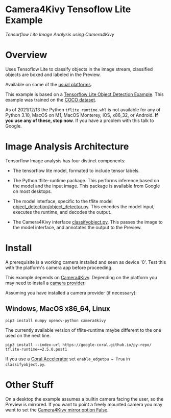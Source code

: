 Camera4Kivy Tensoflow Lite Example
==================================

*Tensorflow Lite Image Analysis using Camera4Kivy*

# Overview

Uses Tensoflow Lite to classify objects in the image stream, classified objects are boxed and labeled in the Preview. 

Available on some of the [usual platforms](https://github.com/Android-for-Python/Camera4Kivy/#tested-platforms).

This example is based on a [Tensorflow Lite Object Detection Example](https://github.com/tensorflow/examples/tree/master/lite/examples/object_detection/raspberry_pi). This example was trained on the [COCO dataset](https://cocodataset.org/#home).

As of 2021/12/13 the Python `tflite_runtime.whl` is not available for any of Python 3.10, MacOS on M1, MacOS Monterey, iOS, x86_32, or Android. **If you use any of these, stop now**. If you have a problem with this talk to Google.

# Image Analysis Architecture

Tensorflow Image analysis has four distinct components:

- The tensorflow lite model, formated to include tensor labels.

- The Python tflite-runtime package. This performs inference based on the model and the input image. This package is available from Google on most desktops.

- The model interface, specific to the tflite model [object_detection/object_detector.py](https://github.com/Android-for-Python/c4k_tflite_example/object_detection/object_detector.py). This encodes the model input, executes the runtime, and decodes the output.

- The Camera4Kivy interface [classifyobject.py](https://github.com/Android-for-Python/c4k_tflite_example/classifyobject.py). This passes the image to the model interface, and annotates the output to the Preview.

# Install

A prerequisite is a working camera installed and seen as device '0'. Test this with the platform's camera app before proceeding.

This example depends on [Camera4Kivy](https://github.com/Android-for-Python/Camera4Kivy#camera4kivy). Depending on the platform you may need to install a [camera provider](https://github.com/Android-for-Python/Camera4Kivy#dependencies). 

Assuming you have installed a camera provider (if necessary):

## Windows, MacOS x86_64, Linux
`pip3 install numpy opencv-python camera4kivy`

The currently available version of tflite-runtime maybe different to the one used on the next line.

`pip3 install --index-url https://google-coral.github.io/py-repo/  tflite-runtime==2.5.0.post1`

If you use a [Coral Accelerator](https://coral.ai/products/accelerator) set `enable_edgetpu = True` in `classifyobject.py`.

# Other Stuff

On a desktop the example assumes a builtin camera facing the user, so the Preview is mirrored. If you want to point a freely mounted camera you may want to set the [Camera4Kivy mirror option False]((https://github.com/Android-for-Python/Camera4Kivy/#mirror)). 



